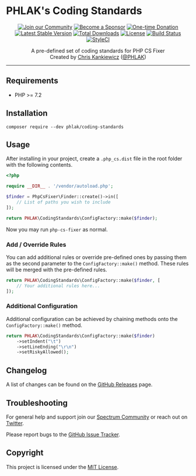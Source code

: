 PHLAK's Coding Standards
========================

<p align="center">
    <a href="https://spectrum.chat/phlaknet"><img src="https://img.shields.io/badge/Join_the-Community-7b16ff.svg?style=for-the-badge" alt="Join our Community"></a>
    <a href="https://github.com/users/PHLAK/sponsorship"><img src="https://img.shields.io/badge/Become_a-Sponsor-cc4195.svg?style=for-the-badge" alt="Become a Sponsor"></a>
    <a href="https://paypal.me/ChrisKankiewicz"><img src="https://img.shields.io/badge/Make_a-Donation-006bb6.svg?style=for-the-badge" alt="One-time Donation"></a>
    <br>
    <a href="https://packagist.org/packages/PHLAK/CodingStandards"><img src="https://img.shields.io/packagist/v/PHLAK/CodingStandards.svg?style=flat-square" alt="Latest Stable Version"></a>
    <a href="https://packagist.org/packages/PHLAK/CodingStandards"><img src="https://img.shields.io/packagist/dt/PHLAK/CodingStandards.svg?style=flat-square" alt="Total Downloads"></a>
    <a href="https://packagist.org/packages/PHLAK/CodingStandards"><img src="https://img.shields.io/packagist/l/PHLAK/CodingStandards.svg?style=flat-square" alt="License"></a>
    <a href="https://travis-ci.org/PHLAK/CodingStandards"><img src="https://img.shields.io/travis/PHLAK/CodingStandards.svg?style=flat-square" alt="Build Status"></a>
    <a href="https://styleci.io/repos/289172270"><img src="https://styleci.io/repos/289172270/shield?branch=master&style=flat-square" alt="StyleCI"></a>
</p>

<p align="center">
    A pre-defined set of coding standards for PHP CS Fixer
    <br>
    Created by <a href="https://www.ChrisKankiewicz.com">Chris Kankiewicz</a> (<a href="https://twitter.com/PHLAK">@PHLAK</a>)
</p>

---

Requirements
------------

  - PHP >= 7.2

Installation
------------

    composer require --dev phlak/coding-standards

Usage
-----

After installing in your project, create a `.php_cs.dist` file in the root folder with the following contents.

```php
<?php

require __DIR__ . '/vendor/autoload.php';

$finder = PhpCsFixer\Finder::create()->in([
    // List of paths you wish to include
]);

return PHLAK\CodingStandards\ConfigFactory::make($finder);
```

Now you may run `php-cs-fixer` as normal.

### Add / Override Rules

You can add additional rules or override pre-defined ones by passing them as the second parameter to the `ConfigFactory::make()` method. These rules will be merged with the pre-defined rules.

```php
return PHLAK\CodingStandards\ConfigFactory::make($finder, [
    // Your additional rules here...
]);
```

### Additional Configuration

Additional configuration can be achieved by chaining methods onto the `ConfigFactory::make()` method.

```php
return PHLAK\CodingStandards\ConfigFactory::make($finder)
    ->setIndent("\t")
    ->setLineEnding("\r\n")
    ->setRiskyAllowed();
```


Changelog
---------

A list of changes can be found on the [GitHub Releases](https://github.com/PHLAK/CodingStandards/releases) page.

Troubleshooting
---------------

For general help and support join our [Spectrum Community](https://spectrum.chat/phlak) or reach out on [Twitter](https://twitter.com/PHLAK).

Please report bugs to the [GitHub Issue Tracker](https://github.com/PHLAK/CodingStandards/issues).

Copyright
---------

This project is licensed under the [MIT License](https://github.com/PHLAK/CodingStandards/blob/master/LICENSE).
